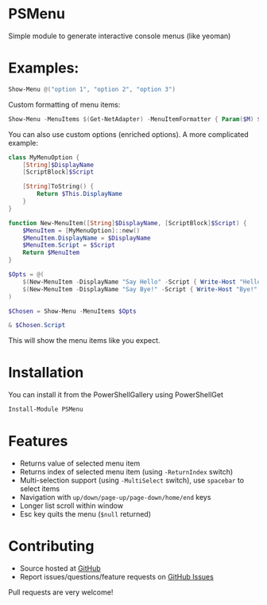 # PSMenu

Simple module to generate interactive console menus (like yeoman)

# Examples:

```powershell
Show-Menu @("option 1", "option 2", "option 3")
```

Custom formatting of menu items:

```powershell
Show-Menu -MenuItems $(Get-NetAdapter) -MenuItemFormatter { Param($M) $M.Name }
```

You can also use custom options (enriched options). A more complicated example:

```powershell
class MyMenuOption {
    [String]$DisplayName
    [ScriptBlock]$Script

    [String]ToString() {
        Return $This.DisplayName
    }
}

function New-MenuItem([String]$DisplayName, [ScriptBlock]$Script) {
    $MenuItem = [MyMenuOption]::new()
    $MenuItem.DisplayName = $DisplayName
    $MenuItem.Script = $Script
    Return $MenuItem
}

$Opts = @(
    $(New-MenuItem -DisplayName "Say Hello" -Script { Write-Host "Hello!" }),
    $(New-MenuItem -DisplayName "Say Bye!" -Script { Write-Host "Bye!" })
)

$Chosen = Show-Menu -MenuItems $Opts

& $Chosen.Script
```

This will show the menu items like you expect.

# Installation

You can install it from the PowerShellGallery using PowerShellGet

```powershell
Install-Module PSMenu
```

# Features

- Returns value of selected menu item
- Returns index of selected menu item (using `-ReturnIndex` switch)
- Multi-selection support (using `-MultiSelect` switch), use `spacebar` to select items
- Navigation with `up/down/page-up/page-down/home/end` keys
- Longer list scroll within window
- Esc key quits the menu (`$null` returned)

# Contributing

- Source hosted at [GitHub](https://github.com/Sebazzz/PSMenu)
- Report issues/questions/feature requests on [GitHub Issues](https://github.com/Sebazzz/PSMenu/issues)

Pull requests are very welcome!
